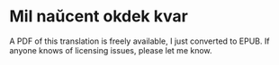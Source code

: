 # Mil naŭcent okdek kvar

A PDF of this translation is freely available, I just converted to EPUB. If anyone knows of licensing issues, please let me know.
